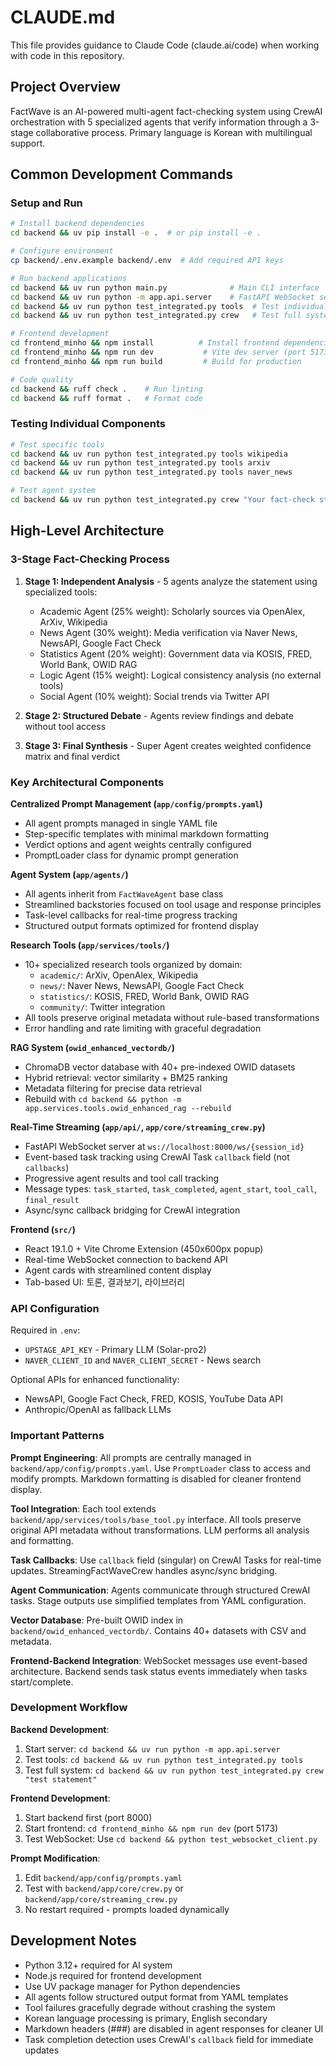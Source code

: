 # CLAUDE.md

This file provides guidance to Claude Code (claude.ai/code) when working with code in this repository.

## Project Overview

FactWave is an AI-powered multi-agent fact-checking system using CrewAI orchestration with 5 specialized agents that verify information through a 3-stage collaborative process. Primary language is Korean with multilingual support.

## Common Development Commands

### Setup and Run
```bash
# Install backend dependencies
cd backend && uv pip install -e .  # or pip install -e .

# Configure environment
cp backend/.env.example backend/.env  # Add required API keys

# Run backend applications
cd backend && uv run python main.py              # Main CLI interface
cd backend && uv run python -m app.api.server    # FastAPI WebSocket server (port 8000)
cd backend && uv run python test_integrated.py tools  # Test individual tools
cd backend && uv run python test_integrated.py crew   # Test full system

# Frontend development
cd frontend_minho && npm install          # Install frontend dependencies
cd frontend_minho && npm run dev           # Vite dev server (port 5173)
cd frontend_minho && npm run build         # Build for production

# Code quality
cd backend && ruff check .    # Run linting
cd backend && ruff format .   # Format code
```

### Testing Individual Components
```bash
# Test specific tools
cd backend && uv run python test_integrated.py tools wikipedia
cd backend && uv run python test_integrated.py tools arxiv
cd backend && uv run python test_integrated.py tools naver_news

# Test agent system
cd backend && uv run python test_integrated.py crew "Your fact-check statement here"
```

## High-Level Architecture

### 3-Stage Fact-Checking Process

1. **Stage 1: Independent Analysis** - 5 agents analyze the statement using specialized tools:
   - Academic Agent (25% weight): Scholarly sources via OpenAlex, ArXiv, Wikipedia
   - News Agent (30% weight): Media verification via Naver News, NewsAPI, Google Fact Check
   - Statistics Agent (20% weight): Government data via KOSIS, FRED, World Bank, OWID RAG
   - Logic Agent (15% weight): Logical consistency analysis (no external tools)
   - Social Agent (10% weight): Social trends via Twitter API

2. **Stage 2: Structured Debate** - Agents review findings and debate without tool access

3. **Stage 3: Final Synthesis** - Super Agent creates weighted confidence matrix and final verdict

### Key Architectural Components

**Centralized Prompt Management (`app/config/prompts.yaml`)**
- All agent prompts managed in single YAML file
- Step-specific templates with minimal markdown formatting
- Verdict options and agent weights centrally configured
- PromptLoader class for dynamic prompt generation

**Agent System (`app/agents/`)**
- All agents inherit from `FactWaveAgent` base class
- Streamlined backstories focused on tool usage and response principles
- Task-level callbacks for real-time progress tracking
- Structured output formats optimized for frontend display

**Research Tools (`app/services/tools/`)**
- 10+ specialized research tools organized by domain:
  - `academic/`: ArXiv, OpenAlex, Wikipedia
  - `news/`: Naver News, NewsAPI, Google Fact Check
  - `statistics/`: KOSIS, FRED, World Bank, OWID RAG
  - `community/`: Twitter integration
- All tools preserve original metadata without rule-based transformations
- Error handling and rate limiting with graceful degradation

**RAG System (`owid_enhanced_vectordb/`)**
- ChromaDB vector database with 40+ pre-indexed OWID datasets
- Hybrid retrieval: vector similarity + BM25 ranking
- Metadata filtering for precise data retrieval
- Rebuild with `cd backend && python -m app.services.tools.owid_enhanced_rag --rebuild`

**Real-Time Streaming (`app/api/`, `app/core/streaming_crew.py`)**
- FastAPI WebSocket server at `ws://localhost:8000/ws/{session_id}`
- Event-based task tracking using CrewAI Task `callback` field (not `callbacks`)
- Progressive agent results and tool call tracking
- Message types: `task_started`, `task_completed`, `agent_start`, `tool_call`, `final_result`
- Async/sync callback bridging for CrewAI integration

**Frontend (`src/`)**
- React 19.1.0 + Vite Chrome Extension (450x600px popup)
- Real-time WebSocket connection to backend API
- Agent cards with streamlined content display
- Tab-based UI: 토론, 결과보기, 라이브러리

### API Configuration

Required in `.env`:
- `UPSTAGE_API_KEY` - Primary LLM (Solar-pro2)
- `NAVER_CLIENT_ID` and `NAVER_CLIENT_SECRET` - News search

Optional APIs for enhanced functionality:
- NewsAPI, Google Fact Check, FRED, KOSIS, YouTube Data API
- Anthropic/OpenAI as fallback LLMs

### Important Patterns

**Prompt Engineering**: All prompts are centrally managed in `backend/app/config/prompts.yaml`. Use `PromptLoader` class to access and modify prompts. Markdown formatting is disabled for cleaner frontend display.

**Tool Integration**: Each tool extends `backend/app/services/tools/base_tool.py` interface. All tools preserve original API metadata without transformations. LLM performs all analysis and formatting.

**Task Callbacks**: Use `callback` field (singular) on CrewAI Tasks for real-time updates. StreamingFactWaveCrew handles async/sync bridging.

**Agent Communication**: Agents communicate through structured CrewAI tasks. Stage outputs use simplified templates from YAML configuration.

**Vector Database**: Pre-built OWID index in `backend/owid_enhanced_vectordb/`. Contains 40+ datasets with CSV and metadata.

**Frontend-Backend Integration**: WebSocket messages use event-based architecture. Backend sends task status events immediately when tasks start/complete.

### Development Workflow

**Backend Development**:
1. Start server: `cd backend && uv run python -m app.api.server`
2. Test tools: `cd backend && uv run python test_integrated.py tools`
3. Test full system: `cd backend && uv run python test_integrated.py crew "test statement"`

**Frontend Development**:
1. Start backend first (port 8000)
2. Start frontend: `cd frontend_minho && npm run dev` (port 5173)
3. Test WebSocket: Use `cd backend && python test_websocket_client.py`

**Prompt Modification**:
1. Edit `backend/app/config/prompts.yaml`
2. Test with `backend/app/core/crew.py` or `backend/app/core/streaming_crew.py`
3. No restart required - prompts loaded dynamically

## Development Notes

- Python 3.12+ required for AI system
- Node.js required for frontend development  
- Use UV package manager for Python dependencies
- All agents follow structured output format from YAML templates
- Tool failures gracefully degrade without crashing the system
- Korean language processing is primary, English secondary
- Markdown headers (###) are disabled in agent responses for cleaner UI
- Task completion detection uses CrewAI's `callback` field for immediate updates